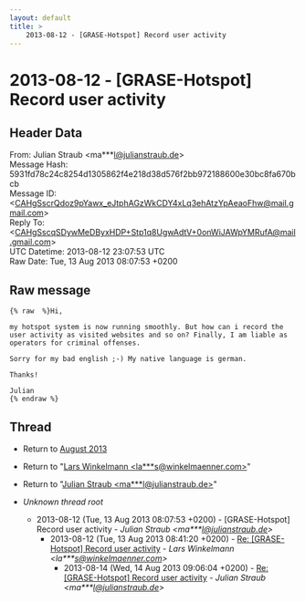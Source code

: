 ```yaml
---
layout: default
title: >
    2013-08-12 - [GRASE-Hotspot] Record user activity
---
```


# 2013-08-12 - [GRASE-Hotspot] Record user activity

## Header Data

From: Julian Straub \<ma***l@julianstraub.de\><br>
Message Hash: 5931fd78c24c8254d1305862f4e218d38d576f2bb972188600e30bc8fa670bcb<br>
Message ID: \<CAHgSscrQdoz9pYawx_eJtphAGzWkCDY4xLq3ehAtzYpAeaoFhw@mail.gmail.com\><br>
Reply To: \<CAHgSscqSDywMeDByxHDP+Stp1q8UgwAdtV+0onWiJAWpYMRufA@mail.gmail.com\><br>
UTC Datetime: 2013-08-12 23:07:53 UTC<br>
Raw Date: Tue, 13 Aug 2013 08:07:53 +0200<br>

## Raw message

```
{% raw  %}Hi,

my hotspot system is now running smoothly. But how can i record the
user activity as visited websites and so on? Finally, I am liable as
operators for criminal offenses.

Sorry for my bad english ;-) My native language is german.

Thanks!

Julian
{% endraw %}
```

## Thread

+ Return to [August 2013](/archive/2013/08)

+ Return to "[Lars Winkelmann <la***s<span>@</span>winkelmaenner.com>](/authors/la___s_at_winkelmaenner_com)"
+ Return to "[Julian Straub <ma***l<span>@</span>julianstraub.de>](/authors/ma___l_at_julianstraub_de)"

+ _Unknown thread root_
  + 2013-08-12 (Tue, 13 Aug 2013 08:07:53 +0200) - [GRASE-Hotspot] Record user activity - _Julian Straub \<ma***l@julianstraub.de\>_
    + 2013-08-12 (Tue, 13 Aug 2013 08:41:20 +0200) - [Re: [GRASE-Hotspot] Record user activity](/archive/2013/08/62fda58bd0cdb0d8c1799a9cc174372e35fc2725c18b0316cd252c584fee3484) - _Lars Winkelmann \<la***s@winkelmaenner.com\>_
      + 2013-08-14 (Wed, 14 Aug 2013 09:06:04 +0200) - [Re: [GRASE-Hotspot] Record user activity](/archive/2013/08/028a34b44cf081c526f95dcbb5c35925843b7797d2c7a3b6b3ca196c387c3cc2) - _Julian Straub \<ma***l@julianstraub.de\>_

